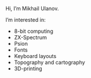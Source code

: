 Hi, I’m Mikhail Ulanov.

I’m interested in:
- 8-bit computing
- ZX-Spectrum
- Psion
- Fonts
- Keyboard layouts
- Topography and cartography
- 3D-printing

<!---
mulanov/mulanov is a ✨ special ✨ repository because its `README.md` (this file) appears on your GitHub profile.
You can click the Preview link to take a look at your changes.
--->
